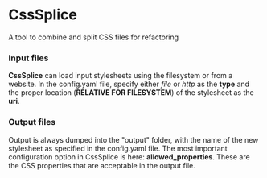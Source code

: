 CssSplice
=========

A tool to combine and split CSS files for refactoring

### Input files

**CssSplice** can load input stylesheets using the filesystem or from a website. In the config.yaml file, specify either *file* or *http* as the **type** and the proper location (**RELATIVE FOR FILESYSTEM**) of the stylesheet as the **uri**.

### Output files

Output is always dumped into the "output" folder, with the name of the new stylesheet as specified in the config.yaml file. The most important configuration option in CssSplice is here: **allowed_properties**. These are the CSS properties that are acceptable in the output file.
